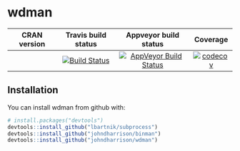 wdman
==========================
| CRAN version       | Travis build status   | Appveyor build status   | Coverage |
| :-------------: |:-------------:|:-------------:|:-------------:|
|  | [![Build Status](https://travis-ci.org/johndharrison/binman.svg?branch=master)](https://travis-ci.org/johndharrison/wdman) | [![AppVeyor Build Status](https://ci.appveyor.com/api/projects/status/github/johndharrison/wdman?branch=master&svg=true)](https://ci.appveyor.com/project/johndharrison/wdman) | [![codecov](https://codecov.io/gh/johndharrison/wdman/branch/master/graph/badge.svg)](https://codecov.io/gh/johndharrison/wdman)|

## Installation

You can install wdman from github with:


``` r
# install.packages("devtools")
devtools::install_github("lbartnik/subprocess")
devtools::install_github("johndharrison/binman")
devtools::install_github("johndharrison/wdman")
```
